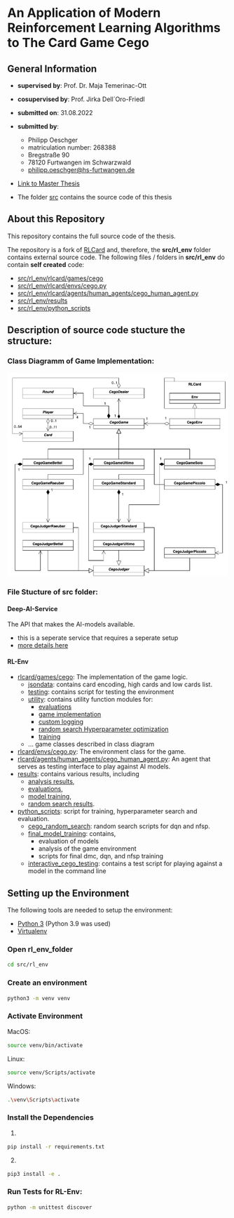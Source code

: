 # An Application of Modern Reinforcement Learning Algorithms to The Card Game Cego 

## General Information

* **supervised by**:  Prof. Dr. Maja Temerinac-Ott
* **cosupervised by**: Prof. Jirka Dell´Oro-Friedl
* **submitted on**: 31.08.2022
* **submitted by**: 
    * Philipp Oeschger
    * matriculation number: 268388
    * Bregstraße 90
    * 78120 Furtwangen im Schwarzwald
    * philipp.oeschger@hs-furtwangen.de

* [Link to Master Thesis](thesis/Philipp_Oeschger_268388_Master_Thesis.pdf)
* The folder [src](src) contains the source code of this thesis

## About this Repository

This repository contains the full source code of the thesis.

The repository is a fork of [RLCard](https://github.com/datamllab/rlcard) and, therefore, the **src/rl_env** folder contains external source code. The following files / folders in **src/rl_env** do contain **self created** code:

* [src/rl_env/rlcard/games/cego](src/rl_env/rlcard/games/cego)
* [src/rl_env/rlcard/envs/cego.py](src/rl_env/rlcard/envs/cego.py)
* [src/rl_env/rlcard/agents/human_agents/cego_human_agent.py](src/rl_env/rlcard/agents/human_agents/cego_human_agent.py)
* [src/rl_env/results](src/rl_env/results)
* [src/rl_env/python_scripts](src/rl_env/python_scripts)

## Description of source code stucture the structure:

### Class Diagramm of Game Implementation:
![Class Diagram](readme_imgs/class_diagram_rlcard_cego_simple.drawio.png)

### File Stucture of **src** folder:

#### Deep-AI-Service
The API that makes the AI-models available.

* this is a seperate service that requires a seperate setup
* [more details here](src/deepl-ai-service/README.md)

#### RL-Env

* [rlcard/games/cego](src/rl_env/rlcard/games/cego): The implementation of the game logic.
    * [jsondata](src/rl_env/rlcard/games/cego/jsondata): contains card encoding, high cards and low cards list.
    * [testing](src/rl_env/rlcard/games/cego/testing): contains script for testing the environment
    * [utility](src/rl_env/rlcard/games/cego/utility): contains utility function modules for:
        * [evaluations](src/rl_env/rlcard/games/cego/utility/eval.py)
        * [game implementation](src/rl_env/rlcard/games/cego/utility/game.py)
        * [custom logging](src/rl_env/rlcard/games/cego/utility/MyLogger.py)
        * [random search Hyperparameter optimization](src/rl_env/rlcard/games/cego/utility/random_search.py)
        * [training](src/rl_env/rlcard/games/cego/utility/training.py)
    * ... game classes described in class diagram
* [rlcard/envs/cego.py](src/rl_env/rlcard/envs/cego.py): The environment class for the game.
* [rlcard/agents/human_agents/cego_human_agent.py](src/rl_env/rlcard/agents/human_agents/cego_human_agent.py): An agent that serves as testing interface to play against AI models.
* [results](src/rl_env/results): contains various results, including 
    * [analysis results](src/rl_env/results/analysis_results),
    * [evaluations](src/rl_env/results/evaluation), 
    * [model training](src/rl_env/results/final_models), 
    * [random search results](src/rl_env/results/random_search_results).
* [python_scripts](src/rl_env/python_scripts): script for training, hyperparameter search and evaluation.
    * [cego_random_search](src/rl_env/python_scripts/cego_random_search): random search scripts for dqn and nfsp.
    * [final_model_training](src/rl_env/python_scripts/final_model_training): contains,
        * evaluation of models
        * analysis of the game environment
        * scripts for final dmc, dqn, and nfsp training
    * [interactive_cego_testing](src/rl_env/python_scripts/interactive_cego_testing): contains a test script for playing against a model in the command line



## Setting up the Environment

The following tools are needed to setup the environment:

* [Python 3](https://www.python.org/downloads/) (Python 3.9 was used)
* [Virtualenv](https://pypi.org/project/virtualenv/)

### Open rl_env_folder

```bash
cd src/rl_env
```

### Create an environment


```bash
python3 -m venv venv
```

### Activate Environment

MacOS:

```bash
source venv/bin/activate
```

Linux:

```bash
source venv/Scripts/activate
```

Windows:

```bash
.\venv\Scripts\activate
```

### Install the Dependencies

1.

```bash
pip install -r requirements.txt
```

2.

```bash
pip3 install -e .
```

### Run Tests for RL-Env:

```bash
python -m unittest discover 
```